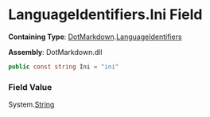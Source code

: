 # LanguageIdentifiers\.Ini Field

**Containing Type**: [DotMarkdown](../../README.md)\.[LanguageIdentifiers](../README.md)

**Assembly**: DotMarkdown\.dll

```csharp
public const string Ini = "ini"
```

### Field Value

System\.[String](https://docs.microsoft.com/en-us/dotnet/api/system.string)